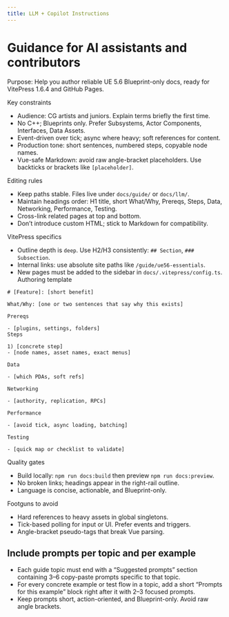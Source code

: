 ```yaml
---
title: LLM + Copilot Instructions
---
```


# Guidance for AI assistants and contributors

Purpose: Help you author reliable UE 5.6 Blueprint-only docs, ready for VitePress 1.6.4 and GitHub Pages.

Key constraints

- Audience: CG artists and juniors. Explain terms briefly the first time.
- No C++; Blueprints only. Prefer Subsystems, Actor Components, Interfaces, Data Assets.
- Event-driven over tick; async where heavy; soft references for content.
- Production tone: short sentences, numbered steps, copyable node names.
- Vue-safe Markdown: avoid raw angle-bracket placeholders. Use backticks or brackets like `[placeholder]`.

Editing rules

- Keep paths stable. Files live under `docs/guide/` or `docs/llm/`.
- Maintain headings order: H1 title, short What/Why, Prereqs, Steps, Data, Networking, Performance, Testing.
- Cross-link related pages at top and bottom.
- Don’t introduce custom HTML; stick to Markdown for compatibility.

VitePress specifics

- Outline depth is `deep`. Use H2/H3 consistently: `## Section`, `### Subsection`.
- Internal links: use absolute site paths like `/guide/ue56-essentials`.
- New pages must be added to the sidebar in `docs/.vitepress/config.ts`.
Authoring template

```
# [Feature]: [short benefit]

What/Why: [one or two sentences that say why this exists]

Prereqs

- [plugins, settings, folders]
Steps

1) [concrete step]
- [node names, asset names, exact menus]

Data

- [which PDAs, soft refs]

Networking

- [authority, replication, RPCs]

Performance

- [avoid tick, async loading, batching]

Testing

- [quick map or checklist to validate]

```

Quality gates

- Build locally: `npm run docs:build` then preview `npm run docs:preview`.
- No broken links; headings appear in the right-rail outline.
- Language is concise, actionable, and Blueprint-only.

Footguns to avoid

- Hard references to heavy assets in global singletons.
- Tick-based polling for input or UI. Prefer events and triggers.
- Angle-bracket pseudo-tags that break Vue parsing.
## Include prompts per topic and per example

- Each guide topic must end with a “Suggested prompts” section containing 3–6 copy-paste prompts specific to that topic.
- For every concrete example or test flow in a topic, add a short “Prompts for this example” block right after it with 2–3 focused prompts.
- Keep prompts short, action-oriented, and Blueprint-only. Avoid raw angle brackets.

